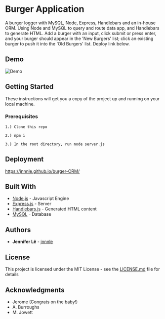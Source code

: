 # Burger Application

A burger logger with MySQL, Node, Express, Handlebars and an in-house ORM. Using Node and MySQL to query and route data app, and Handlebars to generate HTML. Add a burger with an input, click submit or press enter, and your burger should appear in the 'New Burgers' list; click an existing burger to push it into the 'Old Burgers' list.
Deploy link below.

## Demo

![Demo](https://media.giphy.com/media/u48BYSdhWLOVBQeMaR/giphy.gif)

## Getting Started

These instructions will get you a copy of the project up and running on your local machine.

### Prerequisites
```
1.) Clone this repo

2.) npm i 

3.) In the root directory, run node server.js
````

## Deployment

https://jnnnle.github.io/burger-ORM/

## Built With

* [Node.js](https://nodejs.org/en/) - Javascript Engine
* [Express.js](https://expressjs.com/) - Server
* [Handlebars.js](http://handlebarsjs.com/) - Generated HTML content
* [MySQL](https://www.mysql.com/) - Database

## Authors

* **Jennifer Lê** - [jnnnle](https://github.com/jnnnle)

## License

This project is licensed under the MIT License - see the [LICENSE.md](LICENSE.md) file for details

## Acknowledgments

* Jerome (Congrats on the baby!)
* A. Burroughs
* M. Jowett
